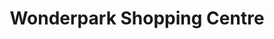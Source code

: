 ---
title: "Wonderpark Shopping Centre"
url: /pretoria/wonderpark-shopping-centre/
shop: Einkaufszentrum
---